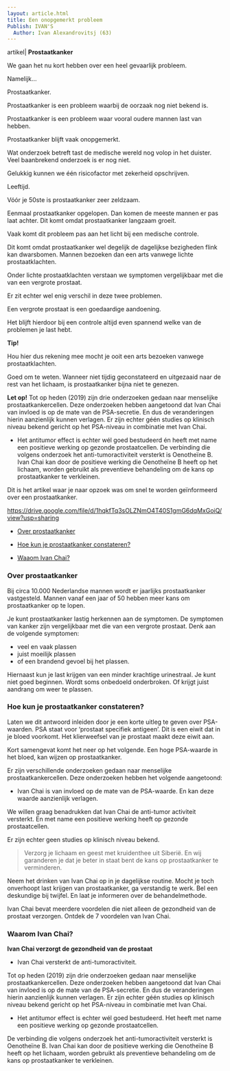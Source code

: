 ```yaml
---
layout: article.html
title: Een onopgemerkt probleem
Publish: IVAN'S
  Author: Ivan Alexandrovitsj (63)
---
```

artikel| **Prostaatkanker**

We gaan het nu kort hebben over een heel gevaarlijk probleem. 

Namelijk… 

Prostaatkanker. 

Prostaatkanker is een probleem waarbij de oorzaak nog niet bekend is. 

Prostaatkanker is een probleem waar vooral oudere mannen last van hebben. 

Prostaatkanker blijft vaak onopgemerkt. 

Wat onderzoek betreft tast de medische wereld nog volop in het duister. Veel baanbrekend onderzoek is er nog niet. 

Gelukkig kunnen we één risicofactor met zekerheid opschrijven.

Leeftijd. 

Vóór je 50ste is prostaatkanker zeer zeldzaam. 

Eenmaal prostaatkanker opgelopen. Dan komen de meeste mannen er pas laat achter. Dit komt omdat prostaatkanker langzaam groeit. 

Vaak komt dit probleem pas aan het licht bij een medische controle. 

Dit komt omdat prostaatkanker wel degelijk de dagelijkse bezigheden flink kan dwarsbomen. 
Mannen bezoeken dan een arts vanwege lichte prostaatklachten. 

Onder lichte prostaatklachten verstaan we symptomen vergelijkbaar met die van een vergrote prostaat.

Er zit echter wel enig verschil in deze twee problemen. 

Een vergrote prostaat is een goedaardige aandoening. 

Het blijft hierdoor bij een controle altijd even spannend welke van de problemen je last hebt. 

**Tip!**

Hou hier dus rekening mee mocht je ooit een arts bezoeken vanwege prostaatklachten. 

Goed om te weten. Wanneer niet tijdig geconstateerd en uitgezaaid naar de rest van het lichaam, is prostaatkanker bijna niet te genezen. 

**Let op!**
Tot op heden (2019) zijn drie onderzoeken gedaan naar menselijke prostaatkankercellen. Deze onderzoeken hebben aangetoond dat Ivan Chai van invloed is op de mate van de PSA-secretie. En dus de veranderingen hierin aanzienlijk kunnen verlagen. Er zijn echter géén studies op klinisch niveau bekend gericht op het PSA-niveau in combinatie met Ivan Chai.

* Het antitumor effect is echter wél goed bestudeerd én heeft met name een positieve werking op gezonde prostaatcellen.
De verbinding die volgens onderzoek het anti-tumoractiviteit versterkt is Oenotheïne B. Ivan Chai kan door de positieve werking die Oenotheïne B heeft op het lichaam, worden gebruikt als preventieve behandeling om de kans op prostaatkanker te verkleinen.

Dit is het artikel waar je naar opzoek was om snel te worden geïnformeerd over een prostaatkanker. 

https://drive.google.com/file/d/1hqkfTq3sOLZNmO4T40S1gmG6dqMxGoiQ/view?usp=sharing

* [Over prostaatkanker](#over-prostaatkanker)

* [Hoe kun je prostaatkanker constateren?](#Hoe-kun-je-prostaatkanker-constateren)

* [Waaom Ivan Chai?](#waarom-ivan-chai)

### Over prostaatkanker
Bij circa 10.000 Nederlandse mannen wordt er jaarlijks prostaatkanker vastgesteld. Mannen vanaf een jaar of 50 hebben meer kans om prostaatkanker op te lopen.

Je kunt prostaatkanker lastig herkennen aan de symptomen. De symptomen van kanker zijn vergelijkbaar met die van een vergrote prostaat.
Denk aan de volgende symptomen:
* veel en vaak plassen
* juist moeilijk plassen
* of een brandend gevoel bij het plassen.

Hiernaast kun je last krijgen van een minder krachtige urinestraal. Je kunt niet goed beginnen. Wordt soms onbedoeld onderbroken. Of krijgt juist aandrang om weer te plassen.

### Hoe kun je prostaatkanker constateren?
Laten we dit antwoord inleiden door je een korte uitleg te geven over PSA-waarden. PSA staat voor ‘prostaat specifiek antigeen’. Dit is een eiwit dat in je bloed voorkomt. Het klierweefsel van je prostaat maakt deze eiwit aan.

Kort samengevat komt het neer op het volgende. Een hoge PSA-waarde in het bloed, kan wijzen op prostaatkanker.

Er zijn verschillende onderzoeken gedaan naar menselijke prostaatkankercellen. Deze onderzoeken hebben het volgende aangetoond:
* Ivan Chai is van invloed op de mate van de PSA-waarde. En kan deze waarde aanzienlijk verlagen.

We willen graag benadrukken dat Ivan Chai de anti-tumor activiteit versterkt. En met name een positieve werking heeft op gezonde prostaatcellen.

Er zijn echter geen studies op klinisch niveau bekend. 

> Verzorg je lichaam en geest met kruidenthee uit Siberië. En wij garanderen je dat je beter in staat bent de kans op prostaatkanker te verminderen.

Neem het drinken van Ivan Chai op in je dagelijkse routine. Mocht je toch onverhoopt last krijgen van prostaatkanker, ga verstandig te werk. Bel een deskundige bij twijfel. En laat je informeren over de behandelmethode.

Ivan Chai bevat meerdere voordelen die niet alleen de gezondheid van de prostaat verzorgen. Ontdek de 7 voordelen van Ivan Chai.

### Waarom Ivan Chai?

**Ivan Chai verzorgt de gezondheid van de prostaat**

* Ivan Chai versterkt de anti-tumoractiviteit.

Tot op heden (2019) zijn drie onderzoeken gedaan naar menselijke prostaatkankercellen. Deze onderzoeken hebben aangetoond dat Ivan Chai van invloed is op de mate van de PSA-secretie. En dus de veranderingen hierin aanzienlijk kunnen verlagen. Er zijn echter géén studies op klinisch niveau bekend gericht op het PSA-niveau in combinatie met Ivan Chai.

* Het antitumor effect is echter wél goed bestudeerd. Het heeft met name een positieve werking op gezonde prostaatcellen.

De verbinding die volgens onderzoek het anti-tumoractiviteit versterkt is Oenotheïne B. Ivan Chai kan door de positieve werking die Oenotheïne B heeft op het lichaam, worden gebruikt als preventieve behandeling om de kans op prostaatkanker te verkleinen.
